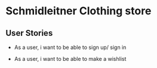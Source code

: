 # Schmidleitner Clothing store

## User Stories

* As a user, i want to be able to sign up/ sign in 

* As a user, i want to be able to make a wishlist 